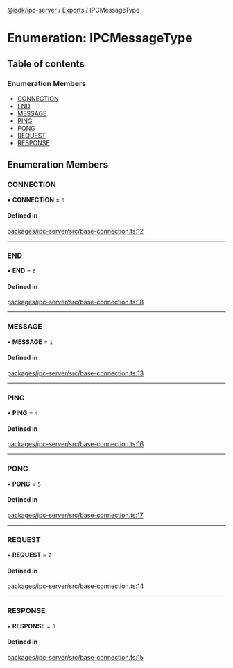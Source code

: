 [@isdk/ipc-server](../README.md) / [Exports](../modules.md) / IPCMessageType

# Enumeration: IPCMessageType

## Table of contents

### Enumeration Members

- [CONNECTION](IPCMessageType.md#connection)
- [END](IPCMessageType.md#end)
- [MESSAGE](IPCMessageType.md#message)
- [PING](IPCMessageType.md#ping)
- [PONG](IPCMessageType.md#pong)
- [REQUEST](IPCMessageType.md#request)
- [RESPONSE](IPCMessageType.md#response)

## Enumeration Members

### CONNECTION

• **CONNECTION** = ``0``

#### Defined in

[packages/ipc-server/src/base-connection.ts:12](https://github.com/isdk/ipc-server.js/blob/e240e4395923d3d90123c33159fd9e4a3e252a28/src/base-connection.ts#L12)

___

### END

• **END** = ``6``

#### Defined in

[packages/ipc-server/src/base-connection.ts:18](https://github.com/isdk/ipc-server.js/blob/e240e4395923d3d90123c33159fd9e4a3e252a28/src/base-connection.ts#L18)

___

### MESSAGE

• **MESSAGE** = ``1``

#### Defined in

[packages/ipc-server/src/base-connection.ts:13](https://github.com/isdk/ipc-server.js/blob/e240e4395923d3d90123c33159fd9e4a3e252a28/src/base-connection.ts#L13)

___

### PING

• **PING** = ``4``

#### Defined in

[packages/ipc-server/src/base-connection.ts:16](https://github.com/isdk/ipc-server.js/blob/e240e4395923d3d90123c33159fd9e4a3e252a28/src/base-connection.ts#L16)

___

### PONG

• **PONG** = ``5``

#### Defined in

[packages/ipc-server/src/base-connection.ts:17](https://github.com/isdk/ipc-server.js/blob/e240e4395923d3d90123c33159fd9e4a3e252a28/src/base-connection.ts#L17)

___

### REQUEST

• **REQUEST** = ``2``

#### Defined in

[packages/ipc-server/src/base-connection.ts:14](https://github.com/isdk/ipc-server.js/blob/e240e4395923d3d90123c33159fd9e4a3e252a28/src/base-connection.ts#L14)

___

### RESPONSE

• **RESPONSE** = ``3``

#### Defined in

[packages/ipc-server/src/base-connection.ts:15](https://github.com/isdk/ipc-server.js/blob/e240e4395923d3d90123c33159fd9e4a3e252a28/src/base-connection.ts#L15)
